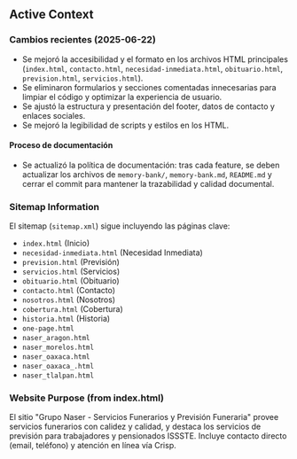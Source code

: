 ## Active Context

### Cambios recientes (2025-06-22)

- Se mejoró la accesibilidad y el formato en los archivos HTML principales (`index.html`, `contacto.html`, `necesidad-inmediata.html`, `obituario.html`, `prevision.html`, `servicios.html`).
- Se eliminaron formularios y secciones comentadas innecesarias para limpiar el código y optimizar la experiencia de usuario.
- Se ajustó la estructura y presentación del footer, datos de contacto y enlaces sociales.
- Se mejoró la legibilidad de scripts y estilos en los HTML.

#### Proceso de documentación
- Se actualizó la política de documentación: tras cada feature, se deben actualizar los archivos de `memory-bank/`, `memory-bank.md`, `README.md` y cerrar el commit para mantener la trazabilidad y calidad documental.
### Sitemap Information

El sitemap (`sitemap.xml`) sigue incluyendo las páginas clave:
- `index.html` (Inicio)
- `necesidad-inmediata.html` (Necesidad Inmediata)
- `prevision.html` (Previsión)
- `servicios.html` (Servicios)
- `obituario.html` (Obituario)
- `contacto.html` (Contacto)
- `nosotros.html` (Nosotros)
- `cobertura.html` (Cobertura)
- `historia.html` (Historia)
- `one-page.html`
- `naser_aragon.html`
- `naser_morelos.html`
- `naser_oaxaca.html`
- `naser_oaxaca_.html`
- `naser_tlalpan.html`

### Website Purpose (from index.html)

El sitio "Grupo Naser - Servicios Funerarios y Previsión Funeraria" provee servicios funerarios con calidez y calidad, y destaca los servicios de previsión para trabajadores y pensionados ISSSTE. Incluye contacto directo (email, teléfono) y atención en línea vía Crisp.
